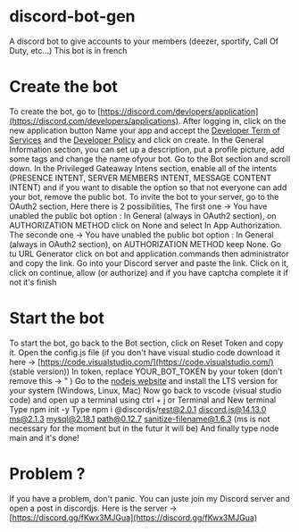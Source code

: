 # discord-bot-gen
A discord bot to give accounts to your members (deezer, sportify, Call Of Duty, etc...)
This bot is in french

# Create the bot
To create the bot, go to [https://discord.com/devlopers/application](https://discord.com/developers/applications).
After logging in, click on the new application button
Name your app and accept the [Developer Term of Services](https://discord.com/developers/docs/policies-and-agreements/developer-terms-of-service) and the [Developer Policy](https://discord.com/developers/docs/policies-and-agreements/developer-policy) and click on create.
In the General Information section, you can set up a description, put a profile picture, add some tags and change the name ofyour bot.
Go to the Bot section and scroll down. In the Privileged Gateaway Intens section, enable all of the intents (PRESENCE INTENT, SERVER MEMBERS INTENT, MESSAGE CONTENT INTENT) and if you want to disable the option so that not everyone can add your bot, remove the public bot.
To invite the bot to your server, go to the OAuth2 section,
Here there is 2 possibilities,
The first one -> You have unabled the public bot option : In General (always in OAuth2 section), on AUTHORIZATION METHOD click on None and select In App Authorization.
The seconde one -> You have unabled the public bot option : In General (always in OAuth2 section), on AUTHORIZATION METHOD keep None.
Go tu URL Generator click on bot and application.commands then administrator and copy the link.
Go into your Discord server and paste the link.
Click on it, click on continue, allow (or authorize) and if you have captcha complete it if not it's finish

# Start the bot
To start the bot, go back to the Bot section, click on Reset Token and copy it.
Open the config.js file (if you don't have visual studio code download it here -> [https://code.visualstudio.com/](https://code.visualstudio.com/) (stable version))
In token, replace YOUR_BOT_TOKEN by your token (don't remove this -> " )
Go to the [nodejs website](nodejs.org) and install the LTS version for your system (Windows, Linux, Mac)
Now go back to vscode (visual studio code) and open up a terminal using ctrl + j or Terminal and New terminal
Type npm init -y
Type npm i @discordjs/rest@2.0.1 discord.js@14.13.0 ms@2.1.3 mysql@2.18.1 path@0.12.7 sanitize-filename@1.6.3 (ms is not necessary for the moment but in the futur it will be)
And finally type node main and it's done!

# Problem ?
If you have a problem, don't panic. You can juste join my Discord server and open a post in discordjs. Here is the server -> [https://discord.gg/fKwx3MJGua](https://discord.gg/fKwx3MJGua)
